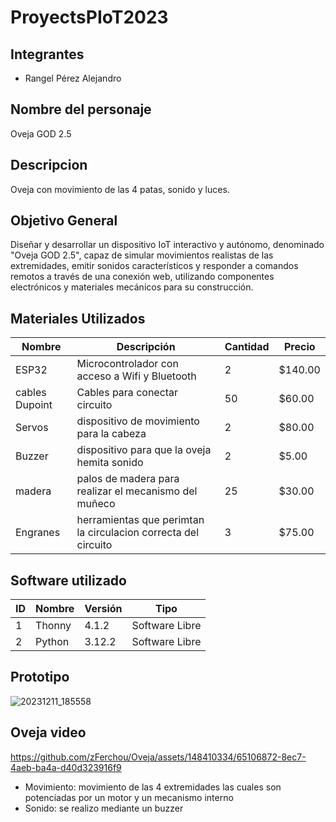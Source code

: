 # ProyectsPIoT2023 

## Integrantes
* Rangel Pérez Alejandro

## Nombre del personaje
Oveja GOD 2.5 
## Descripcion
Oveja con movimiento de las 4 patas, sonido y luces.

## Objetivo General
Diseñar y desarrollar un dispositivo IoT interactivo y autónomo, denominado "Oveja GOD 2.5", capaz de simular movimientos realistas de las extremidades, emitir sonidos característicos y responder a comandos remotos a través de una conexión web, utilizando componentes electrónicos y materiales mecánicos para su construcción.

## Materiales Utilizados
|  Nombre  | Descripción | Cantidad | Precio |
|----------|-------------|----------|--------|
| ESP32    | Microcontrolador con acceso a Wifi y Bluetooth| 2 | $140.00 |
| cables Dupoint | Cables para conectar circuito | 50 | $60.00 |
| Servos | dispositivo de movimiento para la cabeza | 2 | $80.00 |
| Buzzer | dispositivo para que la oveja hemita sonido | 2 | $5.00 |
| madera  | palos de madera para realizar el mecanismo del muñeco | 25 | $30.00 |
| Engranes | herramientas que perimtan la circulacion correcta del circuito | 3 | $75.00 |

## Software utilizado
|ID| Nombre | Versión | Tipo |
|--|--------|---------|------|
| 1| Thonny | 4.1.2 | Software Libre |
| 2| Python |   3.12.2 | Software Libre|


## Prototipo 

![20231211_185558](https://github.com/zFerchou/Oveja/assets/148410334/058982d7-3193-4830-b94b-8fdab9372d23)



## Oveja video

https://github.com/zFerchou/Oveja/assets/148410334/65106872-8ec7-4aeb-ba4a-d40d323916f9






* Movimiento: movimiento de las 4 extremidades las cuales son potenciadas por un motor y un mecanismo interno
* Sonido: se realizo mediante un buzzer 
